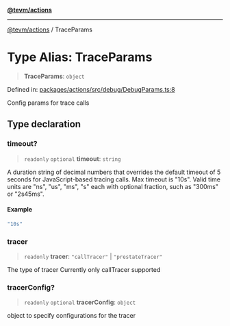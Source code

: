 [**@tevm/actions**](../README.md)

***

[@tevm/actions](../globals.md) / TraceParams

# Type Alias: TraceParams

> **TraceParams**: `object`

Defined in: [packages/actions/src/debug/DebugParams.ts:8](https://github.com/evmts/tevm-monorepo/blob/main/packages/actions/src/debug/DebugParams.ts#L8)

Config params for trace calls

## Type declaration

### timeout?

> `readonly` `optional` **timeout**: `string`

A duration string of decimal numbers that overrides the default timeout of 5 seconds for JavaScript-based tracing calls. Max timeout is "10s". Valid time units are "ns", "us", "ms", "s" each with optional fraction, such as "300ms" or "2s45ms".

#### Example

```ts
"10s"
```

### tracer

> `readonly` **tracer**: `"callTracer"` \| `"prestateTracer"`

The type of tracer
Currently only callTracer supported

### tracerConfig?

> `readonly` `optional` **tracerConfig**: `object`

object to specify configurations for the tracer
